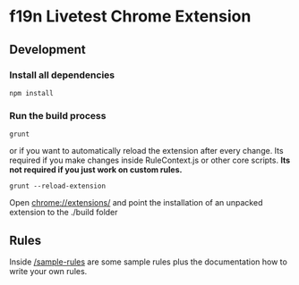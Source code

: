 # f19n Livetest Chrome Extension

## Development

### Install all dependencies

```shell
npm install
```

### Run the build process

```shell
grunt
```

or if you want to automatically reload the extension after every change. Its required if you make changes inside RuleContext.js or other core scripts. **Its not required if you just work on custom rules.**

```shell
grunt --reload-extension
```

Open [chrome://extensions/](chrome://extensions/) and point the installation of an unpacked extension to the ./build folder

## Rules

Inside [/sample-rules](/sample-rules) are some sample rules plus the documentation how to write your own rules.

